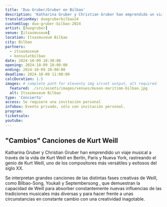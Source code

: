 ```yaml
---
title: 'Duo Gruber/Gruber en Bilbao'
description: 'Katharina Gruber y Christian Gruber han emprendido un viaje musical a través de la vida de Kurt Weill en Berlín, París y Nueva York'
translationKey: duogruberbilbao24
customSlug: duo-gruber-bilbao-2024
artist: [duogruber]
venue: [itsasmuseum]
location: Itsasmuseum Bilbao
city: Bilbao
partners:
  - itsasmuseum
  - konsulatbilbao
date: 2024-10-09 18:30:00
opening: 2024-10-09 18:00:00
ending: 2024-10-09 20:00:00
deadline: 2024-10-09 11:00:00
calcDuration: 1.5
images: # complete path for eleventy img srcset output, alt required
  featured: ./src/assets/images/venues/museo-maritimo-bilbao.jpg
  alt: Itsasmuseum Bilbao
type: 'Concierto'
access: Se requiere una invitación personal
infobox: Evento privado, sólo con invitación personal.
program:
ticketsale:
youtube:
---
```


## "Cambios" Canciones de Kurt Weill

Katharina Gruber y Christian Gruber han emprendido un viaje musical a través de la vida de Kurt Weill en Berlín, París y Nueva York, rastreando el genio de Kurt Weill, uno de los compositores más versátiles y exitosos del siglo XX.

Se interpretan grandes canciones de las distintas fases creativas de Weill, como Bilbao-Song, Youkali y Septembersong , que demuestran la capacidad de Weill para absorber constantemente nuevas influencias de las tradiciones musicales más diversas y para hacer frente a unas circunstancias en constante cambio con una creatividad inagotable.
